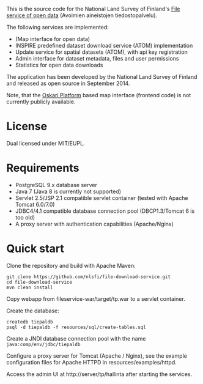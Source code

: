 This is the source code for the National Land Survey of Finland's
[File service of open data](https://tiedostopalvelu.maanmittauslaitos.fi/tp/kartta?lang=en)
(Avoimien aineistojen tiedostopalvelu).

The following services are implemented:

* (Map interface for open data)
* INSPIRE predefined dataset download service (ATOM) implementation
* Update service for spatial datasets (ATOM), with api key registration
* Admin interface for dataset metadata, files and user permissions
* Statistics for open data downloads

The application has been developed by the National Land Survey of Finland
and released as open source in September 2014.

Note, that the [Oskari Platform](http://www.oskari.org) based map interface (frontend code) is not currently
publicly available.

# License

Dual licensed under MIT/EUPL.

# Requirements

* PostgreSQL 9.x database server
* Java 7 (Java 8 is currently not supported)
* Servlet 2.5/JSP 2.1 compatible servlet container (tested with Apache Tomcat 6.0/7.0)
* JDBC4/4.1 compatible database connection pool (DBCP1.3/Tomcat 6 is too old)
* A proxy server with authentication capabilities (Apache/Nginx)

# Quick start

Clone the repository and build with Apache Maven:

```
git clone https://github.com/nlsfi/file-download-service.git
cd file-download-service
mvn clean install
```

Copy webapp from fileservice-war/target/tp.war to a servlet container.

Create the database:

```
createdb tiepaldb
psql -d tiepaldb -f resources/sql/create-tables.sql
```

Create a JNDI database connection pool with the name ```java:comp/env/jdbc/tiepaldb```

Configure a proxy server for Tomcat (Apache / Nginx), see the example
configuration files for Apache HTTPD in resources/examples/httpd.

Access the admin UI at http://server/tp/hallinta after starting the services.

